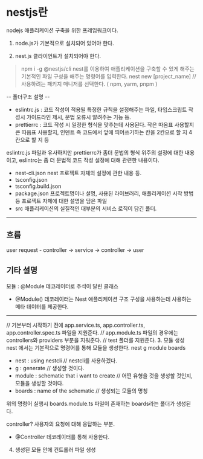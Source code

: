 # nestjs란
nodejs 애플리케이션 구축을 위한 프레임워크이다.

1. node.js가 기본적으로 설치되어 있어야 한다.

2. nest.js 클라이언트가 설치되어야 한다.
> npm i -g @nestjs/cli
nest를 이용하여 애플리케이션을 구축할 수 있게 해주는 기본적인 파일 구성을 해주는 명령어를 입력한다.
> nest new [project_name] 
// 사용하려는 패키지 매니저를 선택한다. ( npm, yarm, pnpm  )

-- 폴더구조 설명 --
- eslintrc.js : 코드 작성이 적용될 특정한 규칙을 설정해주는 파일, 타입스크립트 작성시 가이드라인 제시, 문법 오류시 알려주는 기능 등.
- prettierrc : 코드 작성 시 일정한 형식을 맞추는데 사용된다. 작은 따옴표 사용할지 큰 따옴표 사용할지, 인덴트 즉 코드에서 앞에 띄어쓰기하는 칸을 2칸으로 할 지 4칸으로 할 지 등

eslintrc.js 파일과 유사하지만 prettierrc가 좀더 문법의 형식 위주의 설정에 대한 내용이고, eslintrc는 좀 더 문법적 코드 작성 설정에 대해 관련한 내용이다. 
- nest-cli.json
nest 프로젝트 자체의 설정에 관한 내용 등.
- tsconfig.json
- tsconfig.build.json
- package.json
프로젝트명이나 설명, 사용된 라이브러리, 애플리케이션 시작 방법 등 프로젝트 자체에 대한 설명을 담은 파일
- src 
애플리케이션의 실질적인 대부분의 서비스 로직이 담긴 폴더. 
-------------------------------------------------

## 흐름
user request - controller -> service -> controller -> user 

## 기타 설명
모듈 : @Module 데코레이터로 주석이 달린 클래스
- @Module() 데코레이터는 Nest 애플리케이션 구조 구성을 사용하는데 사용하는 메타 데이터를 제공한다.
-------------------------------------------------
// 기본부터 시작하기 전에 app.service.ts, app.controller.ts, app.controller.spec.ts 파일을 지원준다.
// app.module.ts 파일의 경우에는 controllers와 providers 부분을 지워준다.
// test 폴더를 지원준다.
3. 모듈 생성
nest 에서는 기본적으로 명령어를 통해 모듈을 생성한다.
nest g module boards
- nest : using nestcli  // nestcli를 사용하겠다.
- g : generate // 생성할 것이다.
- module : schematic that i want to create // 어떤 유형을 것을 생성할 것인지, 모듈을 생성할 것이다. 
- boards : name of the schematic // 생성되는 모듈의 명칭

위의 명령어 실행시 boards.module.ts 파일이 존재하는 boards라는 폴더가 생성된다.

controller?
사용자의 요청에 대해 응답하는 부분.
- @Controller 데코레이터를 통해 사용한다.

4. 생성된 모듈 안에 컨트롤러 파일 생성





